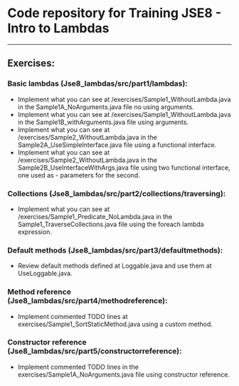 # Code repository for Training JSE8 - Intro to Lambdas

----------


## Exercises:
### Basic lambdas (Jse8_lambdas/src/part1/lambdas):
- Implement what you can see at /exercises/Sample1_WithoutLambda.java in the Sample1A_NoArguments.java file no using arguments.
- Implement what you can see at /exercises/Sample1_WithoutLambda.java in the Sample1B_withArguments.java file using arguments.
- Implement what you can see at /exercises/Sample2_WithoutLambda.java in the Sample2A_UseSimpleInterface.java file using a functional interface.
- Implement what you can see at /exercises/Sample2_WithoutLambda.java in the Sample2B_UseInterfaceWithArgs.java file using two functional interface, one used as - parameters for the second.

### Collections  (Jse8_lambdas/src/part2/collections/traversing):
- Implement what you can see at /exercises/Sample1_Predicate_NoLambda.java in the Sample1_TraverseCollections.java file using the foreach lambda expression.

### Default methods  (Jse8_lambdas/src/part3/defaultmethods):
- Review default methods defined at Loggable.java and use them at UseLoggable.java.

### Method reference  (Jse8_lambdas/src/part4/methodreference):
- Implement commented TODO lines at exercises/Sample1_SortStaticMethod.java using a custom method.

### Constructor reference  (Jse8_lambdas/src/part5/constructorreference):
- Implement commented TODO lines in the exercises/Sample1A_NoArguments.java file using constructor reference.


